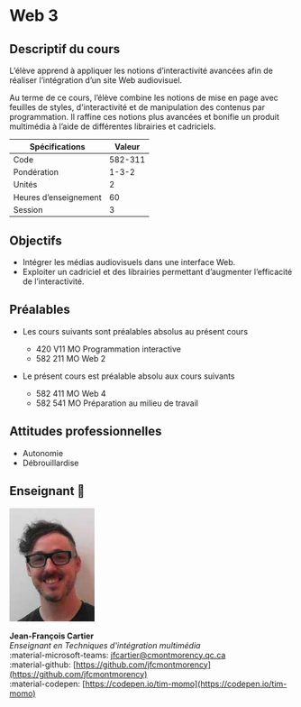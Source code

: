 # Web 3

## Descriptif du cours

L’élève apprend à appliquer les notions d’interactivité avancées afin de réaliser l’intégration d’un site Web audiovisuel.

Au terme de ce cours, l’élève combine les notions de mise en page avec feuilles de styles, d'interactivité et de manipulation des contenus par programmation. Il raffine ces notions plus avancées et bonifie un produit multimédia à l’aide de différentes librairies et cadriciels.

| Spécifications        | Valeur  |
| --------------------- | ------- |
| Code                  | 582-311 |
| Pondération           | 1-3-2   |
| Unités                | 2       |
| Heures d’enseignement | 60      |
| Session               | 3       |

## Objectifs

* Intégrer les médias audiovisuels dans une interface Web.
* Exploiter un cadriciel et des librairies permettant d’augmenter l’efficacité de l’interactivité.

## Préalables

<div class="grid cards" markdown>

-   Les cours suivants sont préalables absolus au présent cours

    * 420 V11 MO Programmation interactive
    * 582 211 MO Web 2


-   Le présent cours est préalable absolu aux cours suivants

    * 582 411 MO Web 4
    * 582 541 MO Préparation au milieu de travail

</div>

## Attitudes professionnelles

* Autonomie
* Débrouillardise

## Enseignant 🌱

<div class="grid grid-auto" markdown>

  ![](../_/profs/jfcartier.jpg)

  **Jean-François Cartier**<br>
  _Enseignant en Techniques d'intégration multimédia_<br>
  :material-microsoft-teams: [jfcartier@cmontmorency.qc.ca](mailto:jfcartier@cmontmorency.qc.ca)<br>
  :material-github: [https://github.com/jfcmontmorency](https://github.com/jfcmontmorency)<br>
  :material-codepen: [https://codepen.io/tim-momo](https://codepen.io/tim-momo)

</div>